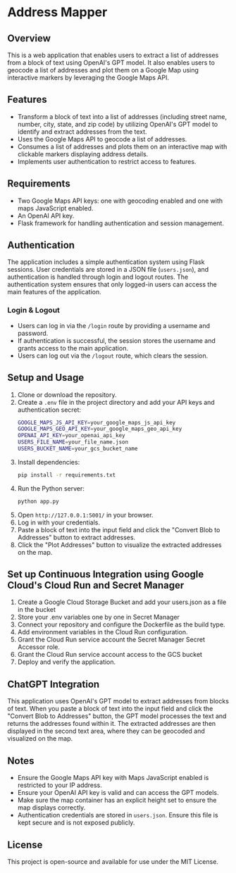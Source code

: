 # Address Mapper

## Overview

This is a web application that enables users to extract a list of addresses from a block of text using OpenAI's GPT model. It also enables users to geocode a list of addresses and plot them on a Google Map using interactive markers by leveraging the Google Maps API.

## Features

- Transform a block of text into a list of addresses (including street name, number, city, state, and zip code) by utilizing OpenAI's GPT model to identify and extract addresses from the text.
- Uses the Google Maps API to geocode a list of addresses.
- Consumes a list of addresses and plots them on an interactive map with clickable markers displaying address details.
- Implements user authentication to restrict access to features.

## Requirements

- Two Google Maps API keys: one with geocoding enabled and one with maps JavaScript enabled.
- An OpenAI API key.
- Flask framework for handling authentication and session management.

## Authentication

The application includes a simple authentication system using Flask sessions. User credentials are stored in a JSON file (`users.json`), and authentication is handled through login and logout routes. The authentication system ensures that only logged-in users can access the main features of the application.

### Login & Logout

- Users can log in via the `/login` route by providing a username and password.
- If authentication is successful, the session stores the username and grants access to the main application.
- Users can log out via the `/logout` route, which clears the session.

## Setup and Usage

1. Clone or download the repository.
2. Create a `.env` file in the project directory and add your API keys and authentication secret:
   ```bash
   GOOGLE_MAPS_JS_API_KEY=your_google_maps_js_api_key
   GOOGLE_MAPS_GEO_API_KEY=your_google_maps_geo_api_key
   OPENAI_API_KEY=your_openai_api_key
   USERS_FILE_NAME=your_file_name.json
   USERS_BUCKET_NAME=your_gcs_bucket_name
   ```
3. Install dependencies:
   ```sh
   pip install -r requirements.txt
   ```
4. Run the Python server:
   ```sh
   python app.py
   ```
5. Open `http://127.0.0.1:5001/` in your browser.
6. Log in with your credentials.
7. Paste a block of text into the input field and click the "Convert Blob to Addresses" button to extract addresses.
8. Click the "Plot Addresses" button to visualize the extracted addresses on the map.

## Set up Continuous Integration using Google Cloud's Cloud Run and Secret Manager

1. Create a Google Cloud Storage Bucket and add your users.json as a file in the bucket
2. Store your .env variables one by one in Secret Manager
3. Connect your repository and configure the Dockerfile as the build type.
4. Add environment variables in the Cloud Run configuration.
5. Grant the Cloud Run service account the Secret Manager Secret Accessor role.
6. Grant the Cloud Run service account access to the GCS bucket
7. Deploy and verify the application.

## ChatGPT Integration

This application uses OpenAI's GPT model to extract addresses from blocks of text. When you paste a block of text into the input field and click the "Convert Blob to Addresses" button, the GPT model processes the text and returns the addresses found within it. The extracted addresses are then displayed in the second text area, where they can be geocoded and visualized on the map.

## Notes

- Ensure the Google Maps API key with Maps JavaScript enabled is restricted to your IP address.
- Ensure your OpenAI API key is valid and can access the GPT models.
- Make sure the map container has an explicit height set to ensure the map displays correctly.
- Authentication credentials are stored in `users.json`. Ensure this file is kept secure and is not exposed publicly.

## License

This project is open-source and available for use under the MIT License.

